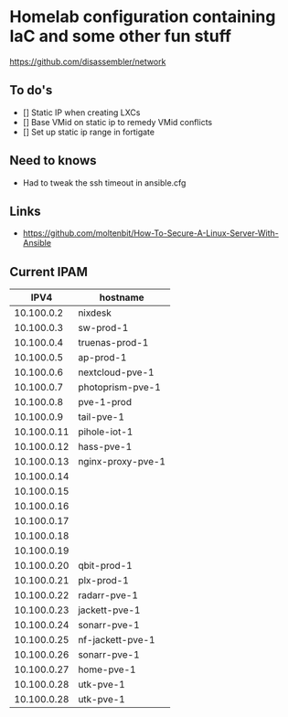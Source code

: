 # Homelab configuration containing IaC and some other fun stuff

https://github.com/disassembler/network

## To do's
- [] Static IP when creating LXCs
- [] Base VMid on static ip to remedy VMid conflicts
- [] Set up static ip range in fortigate

## Need to knows
- Had to tweak the ssh timeout in ansible.cfg

## Links
- https://github.com/moltenbit/How-To-Secure-A-Linux-Server-With-Ansible

## Current IPAM

| IPV4              | hostname         |
| ----------------- |----------------- |
| 10.100.0.2        | nixdesk          |
| 10.100.0.3        | sw-prod-1        |
| 10.100.0.4        | truenas-prod-1   |
| 10.100.0.5        | ap-prod-1        |
| 10.100.0.6        | nextcloud-pve-1  |
| 10.100.0.7        | photoprism-pve-1 |
| 10.100.0.8        | pve-1-prod       |
| 10.100.0.9        | tail-pve-1       |
| 10.100.0.11       | pihole-iot-1     |
| 10.100.0.12       | hass-pve-1       |
| 10.100.0.13       | nginx-proxy-pve-1|
| 10.100.0.14       |                  |
| 10.100.0.15       |                  |
| 10.100.0.16       |                  |
| 10.100.0.17       |                  |
| 10.100.0.18       |                  |
| 10.100.0.19       |                  |
| 10.100.0.20       | qbit-prod-1      |
| 10.100.0.21       | plx-prod-1       |
| 10.100.0.22       | radarr-pve-1     |
| 10.100.0.23       | jackett-pve-1    |
| 10.100.0.24       | sonarr-pve-1     |  
| 10.100.0.25       | nf-jackett-pve-1 |
| 10.100.0.26       | sonarr-pve-1     |
| 10.100.0.27       | home-pve-1       |
| 10.100.0.28       | utk-pve-1        |
| 10.100.0.28       | utk-pve-1        |

